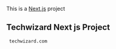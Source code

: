 This is a [Next.js](https://nextjs.org/) project 

## Techwizard Next js Project 

 

```bash
 techwizard.com
```
